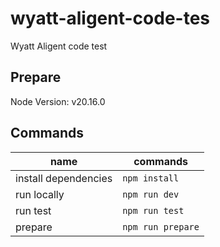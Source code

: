 # wyatt-aligent-code-tes

Wyatt Aligent code test

## Prepare

Node Version: v20.16.0

## Commands

| name                 | commands          |
| -------------------- | ----------------- |
| install dependencies | `npm install`     |
| run locally          | `npm run dev`     |
| run test             | `npm run test`    |
| prepare              | `npm run prepare` |

